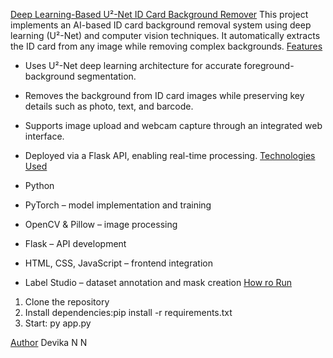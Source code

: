 [Deep Learning-Based U²-Net ID Card Background Remover](url)
This project implements an AI-based ID card background removal system using deep learning (U²-Net) and computer vision techniques. It automatically extracts the ID card from any image while removing complex backgrounds.
[Features](url)

- Uses U²-Net deep learning architecture for accurate foreground-background segmentation.
- Removes the background from ID card images while preserving key details such as photo, text, and barcode.
- Supports image upload and webcam capture through an integrated web interface.
- Deployed via a Flask API, enabling real-time processing.
[Technologies Used](url)

- Python
- PyTorch – model implementation and training
- OpenCV & Pillow – image processing
- Flask – API development
- HTML, CSS, JavaScript – frontend integration
- Label Studio – dataset annotation and mask creation
[How ro Run](url)

1. Clone the repository
2. Install dependencies:pip install -r requirements.txt
3. Start: py app.py

[Author](url)
Devika N N
